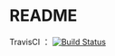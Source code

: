 # README
TravisCI ： [![Build Status](https://travis-ci.org/https-github-com-tingtinghsu/PMasterProject.svg?branch=DEV)](https://travis-ci.org/https-github-com-tingtinghsu/PMasterProject)

